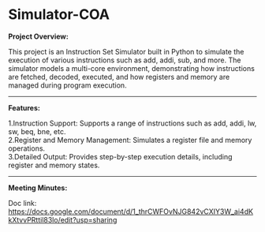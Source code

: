 # Simulator-COA




**Project Overview:**<br>

This project is an Instruction Set Simulator built in Python to simulate the execution of various instructions such as add, addi, sub, and more. The simulator models a multi-core environment, demonstrating how instructions are fetched, decoded, executed, and how registers and memory are managed during program execution.

---

**Features:**<br>

1.Instruction Support: Supports a range of instructions such as add, addi, lw, sw, beq, bne, etc.<br>
2.Register and Memory Management: Simulates a register file and memory operations.<br>
3.Detailed Output: Provides step-by-step execution details, including register and memory states.<br>

---

**Meeting Minutes:**<br>

Doc link: https://docs.google.com/document/d/1_thrCWFOvNJG842vCXIY3W_ai4dKkXtvvPRttil83lo/edit?usp=sharing
